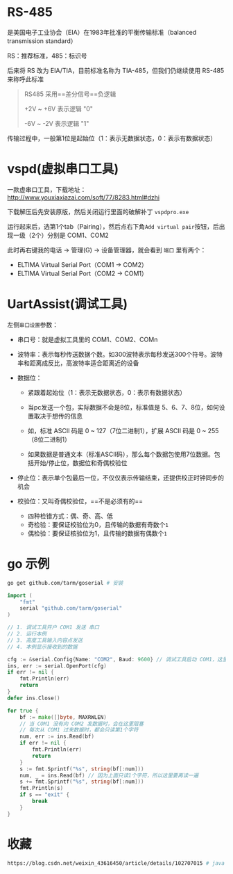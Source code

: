 # RS-485

是美国电子工业协会（EIA）在1983年批准的平衡传输标准（balanced transmission standard）

RS：推荐标准，485：标识号

后来将 RS 改为 EIA/TIA，目前标准名称为 TIA-485，但我们仍继续使用 RS-485 来称呼此标准

> RS485 采用==差分信号==负逻辑
>
> +2V ~ +6V 表示逻辑 "0"
>
> -6V ~ -2V   表示逻辑 "1"

传输过程中，一般第1位是起始位（1：表示无数据状态，0：表示有数据状态）

# vspd(虚拟串口工具)

一款虚串口工具，下载地址：http://www.youxiaxiazai.com/soft/77/8283.html#dzhi

下载解压后先安装原版，然后关闭运行里面的破解补丁 `vspdpro.exe`

运行起来后，选第1个tab（Pairing），然后点右下角`Add virtual pair`按钮，后出现一级（2个）分别是 COM1、COM2

此时再右键我的电话 -> 管理(G) -> 设备管理器，就会看到 `端口` 里有两个：

- ELTIMA Virtual Serial Port（COM1 -> COM2）
- ELTIMA Virtual Serial Port（COM2 -> COM1）

# UartAssist(调试工具)

左侧`串口设置`参数：

- 串口号：就是虚拟工具里的 COM1、COM2、COMn

- 波特率：表示每秒传送数据个数。如300波特表示每秒发送300个符号。波特率和距离成反比，高波特率适合距离近的设备

- 数据位：

  - 紧跟着起始位（1：表示无数据状态，0：表示有数据状态）

  - 当pc发送一个包，实际数据不会是8位，标准值是 5、6、7、8位，如何设置取决于想传的信息
  - 如，标准 ASCII 码是 0 ~ 127（7位二进制1），扩展 ASCII 码是 0 ~ 255（8位二进制1）
  - 如果数据是普通文本（标准ASCII码），那么每个数据包使用7位数据。包括开始/停止位，数据位和奇偶校验位

- 停止位：表示单个包最后一位，不仅仅表示传输结束，还提供校正时钟同步的机会

- 校验位：又叫奇偶校验位，==不是必须有的==

  - 四种检错方式：偶、奇、高、低
  - 奇检验：要保证校验位为0，且传输的数据有奇数个`1`
  - 偶检验：要保证核验位为1，且传输的数据有偶数个`1`

# go 示例

```bash
go get github.com/tarm/goserial # 安装
```

```go
import (
	"fmt"
	serial "github.com/tarm/goserial"
)

// 1. 调试工具开户 COM1 发送 串口
// 2. 运行本例
// 3. 高度工具输入内容点发送
// 4. 本例显示接收到的数据

cfg := &serial.Config{Name: "COM2", Baud: 9600} // 调试工具启动 COM1，这里就得监听 COM2
ins, err := serial.OpenPort(cfg)
if err != nil {
    fmt.Println(err)
    return
}
defer ins.Close()

for true {
    bf := make([]byte, MAXRWLEN)
    // 当 COM1 没有向 COM2 发数据时，会在这里阻塞
    // 每次从 COM1 过来数据时，都会只读第1个字符
    num, err := ins.Read(bf)
    if err != nil {
        fmt.Println(err)
        return
    }
    s := fmt.Sprintf("%s", string(bf[:num]))
    num, _ = ins.Read(bf) // 因为上面只读1个字符，所以这里要再读一遍
    s += fmt.Sprintf("%s", string(bf[:num]))
    fmt.Println(s)
    if s == "exit" {
        break
    }
}
```



# 收藏

```bash
https://blog.csdn.net/weixin_43616450/article/details/102707015 # java 操作rs485的例子，最下面有工具可下载
```

